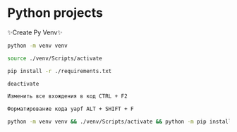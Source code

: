 # Python projects

✨Create Py Venv✨

```sh
python -m venv venv
```
```sh
source ./venv/Scripts/activate
```
```sh
pip install -r ./requirements.txt
```
```sh
deactivate
```

```sh
Изменить все вхождения в код CTRL + F2
```

```sh
Форматирование кода yapf ALT + SHIFT + F
```

```sh 
python -m venv venv && ./venv/Scripts/activate && python -m pip install --upgrade pip && pip install -r requirements.txt
```
